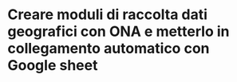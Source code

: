 Creare moduli di raccolta dati geografici con ONA e metterlo in collegamento automatico con Google sheet
========================================================================================================
